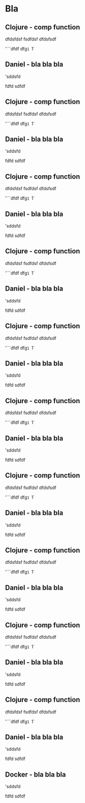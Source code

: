 # Bla

## Clojure - comp function

dfdsfdsf
fsdfdsf
dfdsfsdf

'```dfdf
dfg`1
`1`

## Daniel - bla bla bla

'sddsfd

fdfd
sdfdf



## Clojure - comp function

dfdsfdsf
fsdfdsf
dfdsfsdf

'```dfdf
dfg`1
`1`

## Daniel - bla bla bla

'sddsfd

fdfd
sdfdf


## Clojure - comp function

dfdsfdsf
fsdfdsf
dfdsfsdf

'```dfdf
dfg`1
`1`

## Daniel - bla bla bla

'sddsfd

fdfd
sdfdf




## Clojure - comp function

dfdsfdsf
fsdfdsf
dfdsfsdf

'```dfdf
dfg`1
`1`

## Daniel - bla bla bla

'sddsfd

fdfd
sdfdf



## Clojure - comp function

dfdsfdsf
fsdfdsf
dfdsfsdf

'```dfdf
dfg`1
`1`

## Daniel - bla bla bla

'sddsfd

fdfd
sdfdf


## Clojure - comp function

dfdsfdsf
fsdfdsf
dfdsfsdf

'```dfdf
dfg`1
`1`

## Daniel - bla bla bla

'sddsfd

fdfd
sdfdf



## Clojure - comp function

dfdsfdsf
fsdfdsf
dfdsfsdf

'```dfdf
dfg`1
`1`

## Daniel - bla bla bla

'sddsfd

fdfd
sdfdf


## Clojure - comp function

dfdsfdsf
fsdfdsf
dfdsfsdf

'```dfdf
dfg`1
`1`

## Daniel - bla bla bla

'sddsfd

fdfd
sdfdf




## Clojure - comp function

dfdsfdsf
fsdfdsf
dfdsfsdf

'```dfdf
dfg`1
`1`

## Daniel - bla bla bla

'sddsfd

fdfd
sdfdf



## Clojure - comp function

dfdsfdsf
fsdfdsf
dfdsfsdf

'```dfdf
dfg`1
`1`

## Daniel - bla bla bla

'sddsfd

fdfd
sdfdf

## Docker - bla bla bla

'sddsfd

fdfd
sdfdf
